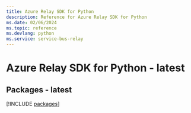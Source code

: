 ```yaml
---
title: Azure Relay SDK for Python
description: Reference for Azure Relay SDK for Python
ms.date: 02/06/2024
ms.topic: reference
ms.devlang: python
ms.service: service-bus-relay
---
```

# Azure Relay SDK for Python - latest
## Packages - latest
[!INCLUDE [packages](relay-index.md)]